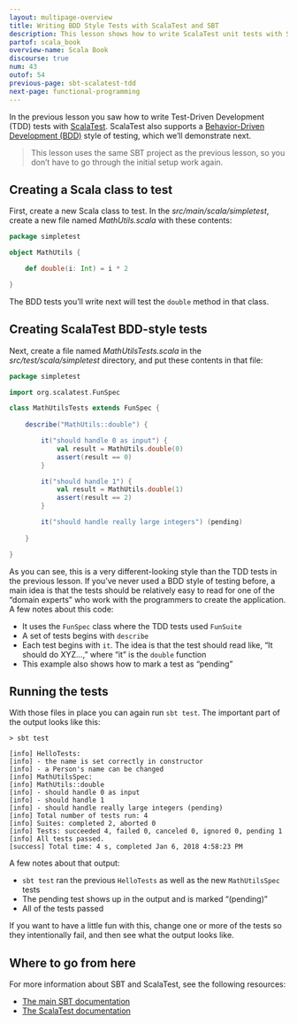 ```yaml
---
layout: multipage-overview
title: Writing BDD Style Tests with ScalaTest and SBT
description: This lesson shows how to write ScalaTest unit tests with SBT in a behavior-driven development (TDD) style.
partof: scala_book
overview-name: Scala Book
discourse: true
num: 43
outof: 54
previous-page: sbt-scalatest-tdd
next-page: functional-programming
---
```




In the previous lesson you saw how to write Test-Driven Development (TDD) tests with [ScalaTest](http://www.scalatest.org). ScalaTest also supports a [Behavior-Driven Development (BDD)](https://dannorth.net/introducing-bdd/) style of testing, which we’ll demonstrate next.

>This lesson uses the same SBT project as the previous lesson, so you don’t have to go through the initial setup work again.



## Creating a Scala class to test

First, create a new Scala class to test. In the *src/main/scala/simpletest*, create a new file named *MathUtils.scala* with these contents:

```scala
package simpletest

object MathUtils {

    def double(i: Int) = i * 2

}
```

The BDD tests you’ll write next will test the `double` method in that class.



## Creating ScalaTest BDD-style tests

Next, create a file named *MathUtilsTests.scala* in the *src/test/scala/simpletest* directory, and put these contents in that file:

```scala
package simpletest

import org.scalatest.FunSpec

class MathUtilsTests extends FunSpec {
  
    describe("MathUtils::double") {

        it("should handle 0 as input") {
            val result = MathUtils.double(0)
            assert(result == 0)
        }

        it("should handle 1") {
            val result = MathUtils.double(1)
            assert(result == 2)
        }

        it("should handle really large integers") (pending)
        
    }

}
```

As you can see, this is a very different-looking style than the TDD tests in the previous lesson. If you’ve never used a BDD style of testing before, a main idea is that the tests should be relatively easy to read for one of the “domain experts” who work with the programmers to create the application. A few notes about this code:

- It uses the `FunSpec` class where the TDD tests used `FunSuite`
- A set of tests begins with `describe`
- Each test begins with `it`. The idea is that the test should read like, “It should do XYZ...,” where “it” is the `double` function
- This example also shows how to mark a test as “pending”



## Running the tests

With those files in place you can again run `sbt test`. The important part of the output looks like this:

````
> sbt test

[info] HelloTests:
[info] - the name is set correctly in constructor
[info] - a Person's name can be changed
[info] MathUtilsSpec:
[info] MathUtils::double
[info] - should handle 0 as input
[info] - should handle 1
[info] - should handle really large integers (pending)
[info] Total number of tests run: 4
[info] Suites: completed 2, aborted 0
[info] Tests: succeeded 4, failed 0, canceled 0, ignored 0, pending 1
[info] All tests passed.
[success] Total time: 4 s, completed Jan 6, 2018 4:58:23 PM
````

A few notes about that output:

- `sbt test` ran the previous `HelloTests` as well as the new `MathUtilsSpec` tests
- The pending test shows up in the output and is marked “(pending)”
- All of the tests passed

If you want to have a little fun with this, change one or more of the tests so they intentionally fail, and then see what the output looks like.



## Where to go from here

For more information about SBT and ScalaTest, see the following resources:

- [The main SBT documentation](http://www.scala-sbt.org/documentation.html)
- [The ScalaTest documentation](http://www.scalatest.org/user_guide)








